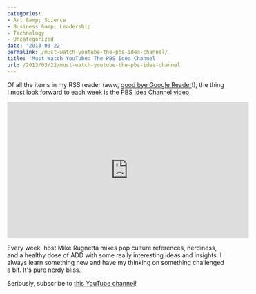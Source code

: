 ```yaml
---
categories:
- Art &amp; Science
- Business &amp; Leadership
- Technology
- Uncategorized
date: '2013-03-22'
permalink: /must-watch-youtube-the-pbs-idea-channel/
title: 'Must Watch YouTube: The PBS Idea Channel'
url: /2013/03/22/must-watch-youtube-the-pbs-idea-channel
---
```


Of all the items in my RSS reader (aww, <a href="http://googleblog.blogspot.com/2013/03/a-second-spring-of-cleaning.html">good bye Google Reader</a>!), the thing I most look forward to each week is the <a href="https://www.youtube.com/user/pbsideachannel">PBS Idea Channel video</a>.

<iframe width="560" height="315" src="https://www.youtube.com/embed/dWhf42Hdeq0" frameborder="0" allowfullscreen></iframe>

Every week, host Mike Rugnetta mixes pop culture references, nerdiness, and a healthy dose of ADD with some really interesting ideas and insights. I always learn something new and have my thinking on something challenged a bit. It's pure nerdy bliss.

Seriously, subscribe to <a href="https://www.youtube.com/user/pbsideachannel">this YouTube channel</a>!